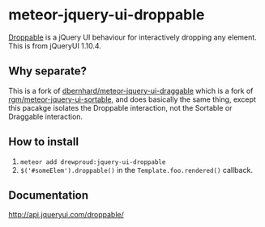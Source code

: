meteor-jquery-ui-droppable
=========================

[Droppable](http://jqueryui.com/droppable) is a jQuery UI behaviour for
interactively dropping any element. This is from jQueryUI 1.10.4.

## Why separate?

This is a fork of [dbernhard/meteor-jquery-ui-draggable](https://github.com/dbernhard/meteor-jquery-ui-draggable) which is a fork of [rgm/meteor-jquery-ui-sortable](https://github.com/rgm/meteor-jquery-ui-sortable), and does basically the same thing, except this pacakge isolates the Droppable interaction, not the Sortable or Draggable interaction.

## How to install
1. `meteor add drewproud:jquery-ui-droppable`
3. `$('#someElem').droppable()` in the  `Template.foo.rendered()` callback.

## Documentation

http://api.jqueryui.com/droppable/



